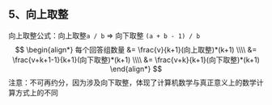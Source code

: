 ## 5、向上取整

向上取整公式：向上取整`a / b` => 向下取整 `(a + b - 1) / b `
$$
\begin{align*}
每个回答组数量 &= \frac{v}{k+1}(向上取整)*(k+1) \\\\
  &= \frac{v+k+1-1}{k+1}(向下取整)*(k+1) \\\\
  &= \frac{v+k}{k+1}(向下取整)*(k+1)
\end{align*}
$$
注意：不可再约分，因为涉及向下取整，体现了计算机数学与真正意义上的数学计算方式上的不同